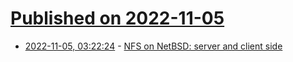 # [Published on 2022-11-05](index.md)

* [2022-11-05, 03:22:24](https://lobste.rs/s/tgtj6i/nfs_on_netbsd_server_client_side) - [NFS on NetBSD: server and client side](https://www.unitedbsd.com/d/959-nfs-on-netbsd-server-and-client-side)
